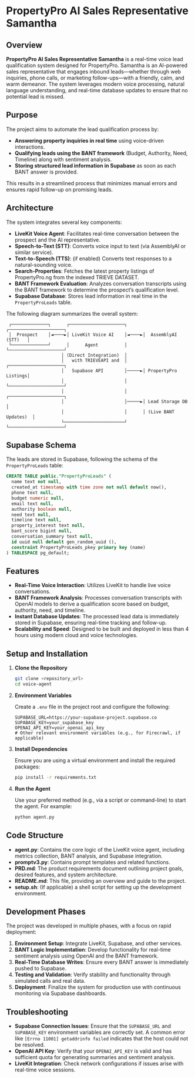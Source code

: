 # PropertyPro AI Sales Representative Samantha

## Overview

**PropertyPro AI Sales Representative Samantha** is a real-time voice lead qualification system designed for PropertyPro. Samantha is an AI-powered sales representative that engages inbound leads—whether through web inquiries, phone calls, or marketing follow-ups—with a friendly, calm, and warm demeanor. The system leverages modern voice processing, natural language understanding, and real-time database updates to ensure that no potential lead is missed.

## Purpose

The project aims to automate the lead qualification process by:
- **Answering property inquiries in real time** using voice-driven interactions.
- **Qualifying leads using the BANT framework** (Budget, Authority, Need, Timeline) along with sentiment analysis.
- **Storing structured lead information in Supabase** as soon as each BANT answer is provided.

This results in a streamlined process that minimizes manual errors and ensures rapid follow-up on promising leads.

## Architecture

The system integrates several key components:

- **LiveKit Voice Agent**: Facilitates real-time conversation between the prospect and the AI representative.
- **Speech-to-Text (STT)**: Converts voice input to text (via AssemblyAI or similar service).
- **Text-to-Speech (TTS)**: (if enabled) Converts text responses to a natural-sounding voice.
- **Search-Properties**: Fetches the latest property listings of  PropertyPro.ng from the indexed TRIEVE DATASET.
- **BANT Framework Evaluation**: Analyzes conversation transcripts using the BANT framework to determine the prospect’s qualification level.
- **Supabase Database**: Stores lead information in real time in the `PropertyProLeads` table.

The following diagram summarizes the overall system:

```
 ┌──────────────┐      ┌─────────────────────┐      ┌─────────────────────┐
 │  Prospect    │◄────►│ LiveKit Voice AI    │◄────►│  AssemblyAI (STT)   │
 └──────────────┘      │      Agent          │      └─────────────────────┘
                     │ (Direct Integration)  │
                     │   with TRIEVEAPI and  │      ┌─────────────────────┐
                     │   Supabase API        │─────►│ PropertyPro Listings│
                     │                       │      └─────────────────────┘
                     │                       │      ┌─────────────────────┐
                     │                       │─────►│ Lead Storage DB      │
                     │                       │      │ (Live BANT Updates)  │
                     └───────────────────────┘      └─────────────────────┘
```

## Supabase Schema

The leads are stored in Supabase, following the schema of the `PropertyProLeads` table:

```sql
CREATE TABLE public."PropertyProLeads" (
  name text not null,
  created_at timestamp with time zone not null default now(),
  phone text null,
  budget numeric null,
  email text null,
  authority boolean null,
  need text null,
  timeline text null,
  property_interest text null,
  bant_score bigint null,
  conversation_summary text null,
  id uuid null default gen_random_uuid (),
  constraint PropertyProLeads_pkey primary key (name)
) TABLESPACE pg_default;
```

## Features

- **Real-Time Voice Interaction**: Utilizes LiveKit to handle live voice conversations.
- **BANT Framework Analysis**: Processes conversation transcripts with OpenAI models to derive a qualification score based on budget, authority, need, and timeline.
- **Instant Database Updates**: The processed lead data is immediately stored in Supabase, ensuring real-time tracking and follow-up.
- **Scalability and Speed**: Designed to be built and deployed in less than 4 hours using modern cloud and voice technologies.

## Setup and Installation

1. **Clone the Repository**

   ```bash
   git clone <repository_url>
   cd voice-agent
   ```

2. **Environment Variables**

   Create a `.env` file in the project root and configure the following:

   ```env
   SUPABASE_URL=https://your-supabase-project.supabase.co
   SUPABASE_KEY=your_supabase_key
   OPENAI_API_KEY=your_openai_api_key
   # Other relevant environment variables (e.g., for Firecrawl, if applicable)
   ```

3. **Install Dependencies**

   Ensure you are using a virtual environment and install the required packages:

   ```bash
   pip install -r requirements.txt
   ```

4. **Run the Agent**

   Use your preferred method (e.g., via a script or command-line) to start the agent. For example:

   ```bash
   python agent.py
   ```

## Code Structure

- **agent.py**: Contains the core logic of the LiveKit voice agent, including metrics collection, BANT analysis, and Supabase integration.
- **promptv3.py**: Contains prompt templates and related functions.
- **PRD.md**: The product requirements document outlining project goals, desired features, and system architecture.
- **README.md**: This file, providing an overview and guide to the project.
- **setup.sh**: (If applicable) a shell script for setting up the development environment.

## Development Phases

The project was developed in multiple phases, with a focus on rapid deployment:

1. **Environment Setup**: Integrate LiveKit, Supabase, and other services.
2. **BANT Logic Implementation**: Develop functionality for real-time sentiment analysis using OpenAI and the BANT framework.
3. **Real-Time Database Writes**: Ensure every BANT answer is immediately pushed to Supabase.
4. **Testing and Validation**: Verify stability and functionality through simulated calls and real data.
5. **Deployment**: Finalize the system for production use with continuous monitoring via Supabase dashboards.

## Troubleshooting

- **Supabase Connection Issues**: Ensure that the `SUPABASE_URL` and `SUPABASE_KEY` environment variables are correctly set. A common error like `[Errno 11001] getaddrinfo failed` indicates that the host could not be resolved.
- **OpenAI API Key**: Verify that your `OPENAI_API_KEY` is valid and has sufficient quota for generating summaries and sentiment analysis.
- **LiveKit Integration**: Check network configurations if issues arise with real-time voice sessions.
